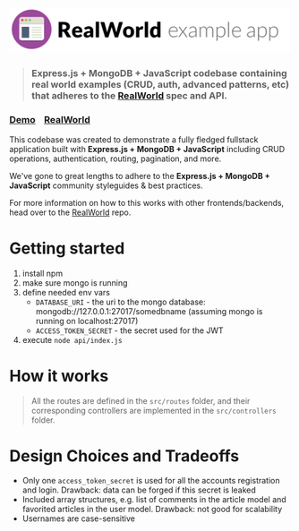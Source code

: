# ![RealWorld Example App](logo.png)

> ### Express.js + MongoDB + JavaScript codebase containing real world examples (CRUD, auth, advanced patterns, etc) that adheres to the [RealWorld](https://github.com/gothinkster/realworld) spec and API.


### [Demo](https://demo.realworld.io/)&nbsp;&nbsp;&nbsp;&nbsp;[RealWorld](https://github.com/gothinkster/realworld)


This codebase was created to demonstrate a fully fledged fullstack application built with **Express.js + MongoDB + JavaScript** including CRUD operations, authentication, routing, pagination, and more.

We've gone to great lengths to adhere to the **Express.js + MongoDB + JavaScript** community styleguides & best practices.

For more information on how to this works with other frontends/backends, head over to the [RealWorld](https://github.com/gothinkster/realworld) repo.

# Getting started

1. install npm
1. make sure mongo is running
1. define needed env vars
   - `DATABASE_URI` - the uri to the mongo database: mongodb://127.0.0.1:27017/somedbname (assuming mongo is running on localhost:27017)
   - `ACCESS_TOKEN_SECRET` - the secret used for the JWT
1. execute `node api/index.js`

# How it works

> All the routes are defined in the `src/routes` folder, and their corresponding controllers are implemented in the `src/controllers` folder.

# Design Choices and Tradeoffs

- Only one `access_token_secret` is used for all the accounts registration and login. Drawback: data can be forged if this secret is leaked
- Included array structures, e.g. list of comments in the article model and favorited articles in the user model. Drawback: not good for scalability
- Usernames are case-sensitive
